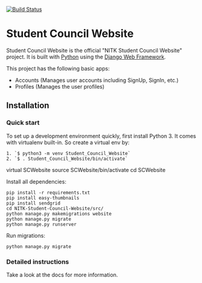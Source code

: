 [![Build Status](https://travis-ci.org/IE-NITK/NITK-Student-Council-Website.svg)](https://travis-ci.org/IE-NITK/NITK-Student-Council-Website)

# Student Council Website

Student Council Website is the official "NITK Student Council Website" project. It is built with [Python][0] using the [Django Web Framework][1].

This project has the following basic apps:

* Accounts (Manages user accounts including SignUp, SignIn, etc.)
* Profiles (Manages the user profiles)

## Installation

### Quick start

To set up a development environment quickly, first install Python 3. It
comes with virtualenv built-in. So create a virtual env by:

    1. `$ python3 -m venv Student_Council_Website`
    2. `$ . Student_Council_Website/bin/activate`

virtual SCWebsite
source SCWebsite/bin/activate
cd SCWebsite

Install all dependencies:

    pip install -r requirements.txt
    pip install easy-thumbnails
    pip install sendgrid
    cd NITK-Student-Council-Website/src/
    python manage.py makemigrations website
    python manage.py migrate
    python manage.py runserver

Run migrations:

    python manage.py migrate

### Detailed instructions

Take a look at the docs for more information.

[0]: https://www.python.org/
[1]: https://www.djangoproject.com/
